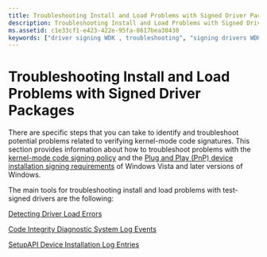 ```yaml
---
title: Troubleshooting Install and Load Problems with Signed Driver Packages
description: Troubleshooting Install and Load Problems with Signed Driver Packages
ms.assetid: c1e33cf1-e423-422e-95fa-8617bea30430
keywords: ["driver signing WDK , troubleshooting", "signing drivers WDK , troubleshooting", "digital signatures WDK , troubleshooting", "signatures WDK , troubleshooting", "troubleshooting driver signing WDK", "kernel-mode driver signing WDK"]
---
```


# Troubleshooting Install and Load Problems with Signed Driver Packages


There are specific steps that you can take to identify and troubleshoot potential problems related to verifying kernel-mode code signatures. This section provides information about how to troubleshoot problems with the [kernel-mode code signing policy](kernel-mode-code-signing-policy--windows-vista-and-later-.md) and the [Plug and Play (PnP) device installation signing requirements](pnp-device-installation-signing-requirements--windows-vista-and-later-.md) of Windows Vista and later versions of Windows.

The main tools for troubleshooting install and load problems with test-signed drivers are the following:

[Detecting Driver Load Errors](detecting-driver-load-errors.md)

[Code Integrity Diagnostic System Log Events](code-integrity-diagnostic-system-log-events.md)

[SetupAPI Device Installation Log Entries](setupapi-device-installation-log-entries.md)

 

 





